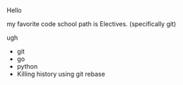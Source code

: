 Hello

my favorite code school path is Electives. (specifically git)

ugh

* git
* go
* python
* Killing history using git rebase
